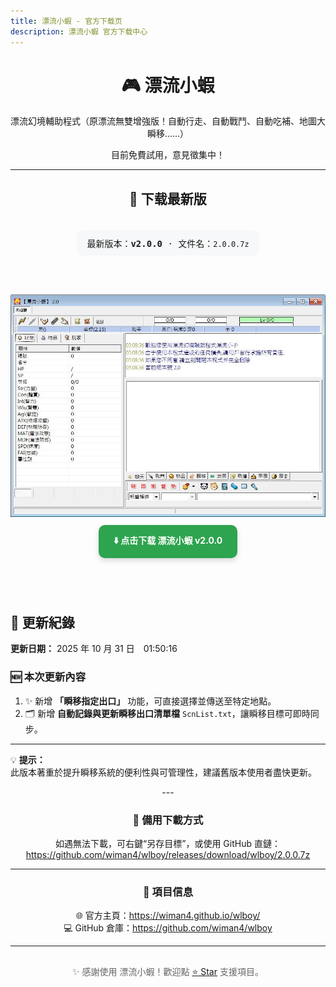 ```yaml
---
title: 漂流小蝦 - 官方下载页
description: 漂流小蝦 官方下载中心
---
```


<div align="center">

<h1>🎮 漂流小蝦</h1>
<p>漂流幻境輔助程式（原漂流無雙增強版！自動行走、自動戰鬥、自動吃補、地圖大瞬移……）</p>
<p>目前免費試用，意見徵集中！</p>

---

<style>
.download-button {
  display:inline-block;
  padding:14px 24px;
  margin:10px;
  background-color:#2ea44f;
  color:white;
  text-decoration:none;
  border-radius:10px;
  font-weight:bold;
  box-shadow:0 4px 8px rgba(0,0,0,0.15);
  transition:background-color 0.25s, transform 0.1s;
}
.download-button:hover {
  background-color:#22863a;
  transform:scale(1.05);
}
.version-box {
  margin-top:20px;
  padding:10px 16px;
  background:#f6f8fa;
  border-radius:8px;
  display:inline-block;
  font-family:monospace;
}
.footer {
  margin-top:30px;
  color:#666;
  font-size:14px;
}
</style>

<h2>🚀 下载最新版</h2>

<div class="version-box">
最新版本：<b>v2.0.0</b> · 文件名：<code>2.0.0.7z</code>
</div>

<br><br>

<div align="center">

<img src="./wlboy01.jpg" alt="WLBOY preview" width="800" />
<br>
<a class="download-button" href="https://github.com/wiman4/wlboy/releases/download/wlboy/2.0.0.7z" download>⬇️ 点击下载 漂流小蝦 v2.0.0</a>
</div>

<br><br>
<div align="left">
<h2>🧾 更新紀錄</h2>

<div class="update-box">

**更新日期：** 2025 年 10 月 31 日　01:50:16  

### 🆕 本次更新內容
1. ✨ 新增 **「瞬移指定出口」** 功能，可直接選擇並傳送至特定地點。  
2. 🗂️ 新增 **自動記錄與更新瞬移出口清單檔** `ScnList.txt`，讓瞬移目標可即時同步。  

---

💡 **提示：**  
此版本著重於提升瞬移系統的便利性與可管理性，建議舊版本使用者盡快更新。

</div>
</div>
---

<h3>🔗 備用下載方式</h3>

<p>
如遇無法下載，可右鍵“另存目標”，或使用 GitHub 直鏈：<br>
<a href="https://github.com/wiman4/wlboy/releases/download/wlboy/2.0.0.7z" target="_blank">
https://github.com/wiman4/wlboy/releases/download/wlboy/2.0.0.7z
</a>
</p>

---

<h3>📂 項目信息</h3>

<p>
🌐 官方主頁：<a href="https://wiman4.github.io/wlboy/">https://wiman4.github.io/wlboy/</a><br>
💻 GitHub 倉庫：<a href="https://github.com/wiman4/wlboy">https://github.com/wiman4/wlboy</a><br>
</p>

---

<div class="footer">
✨ 感謝使用 漂流小蝦！歡迎點 <a href="https://github.com/wiman4/wlboy" target="_blank">⭐ Star</a> 支援項目。
</div>

</div>
